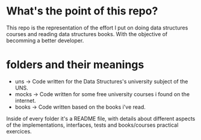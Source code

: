 # What's the point of this repo?

This repo is the representation of the effort I put on doing 
data structures courses and reading data structures books. With
the objective of becomming a better developer.

# folders and their meanings

* uns -> Code written for the Data Structures's university subject of the UNS.
* mocks -> Code written for some free university courses i found on the internet.
* books -> Code written based on the books i've read.

Inside of every folder it's a README file, with details about different
aspects of the implementations, interfaces, tests and books/courses practical 
exercices.
